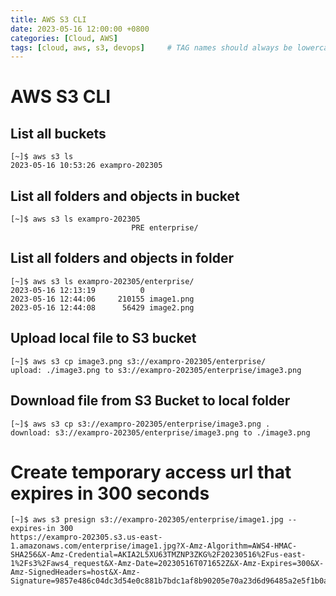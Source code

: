 ```yaml
---
title: AWS S3 CLI
date: 2023-05-16 12:00:00 +0800
categories: [Cloud, AWS]
tags: [cloud, aws, s3, devops]     # TAG names should always be lowercase
---
```


# AWS S3 CLI

## List all buckets
```shell
[~]$ aws s3 ls
2023-05-16 10:53:26 exampro-202305
```

## List all folders and objects in bucket
```shell 
[~]$ aws s3 ls exampro-202305
                           PRE enterprise/
```

## List all folders and objects in folder
```shell
[~]$ aws s3 ls exampro-202305/enterprise/
2023-05-16 12:13:19          0 
2023-05-16 12:44:06     210155 image1.png
2023-05-16 12:44:08      56429 image2.png
```

## Upload local file to S3 bucket
```shell
[~]$ aws s3 cp image3.png s3://exampro-202305/enterprise/
upload: ./image3.png to s3://exampro-202305/enterprise/image3.png
```

## Download file from S3 Bucket to local folder
```shell
[~]$ aws s3 cp s3://exampro-202305/enterprise/image3.png .
download: s3://exampro-202305/enterprise/image3.png to ./image3.png
```

# Create temporary access url that expires in 300 seconds
```shell
[~]$ aws s3 presign s3://exampro-202305/enterprise/image1.jpg --expires-in 300
https://exampro-202305.s3.us-east-1.amazonaws.com/enterprise/image1.jpg?X-Amz-Algorithm=AWS4-HMAC-SHA256&X-Amz-Credential=AKIA2L5XU63TMZNP3ZKG%2F20230516%2Fus-east-1%2Fs3%2Faws4_request&X-Amz-Date=20230516T071652Z&X-Amz-Expires=300&X-Amz-SignedHeaders=host&X-Amz-Signature=9857e486c04dc3d54e0c881b7bdc1af8b90205e70a23d6d96485a2e5f1b0a489
```
